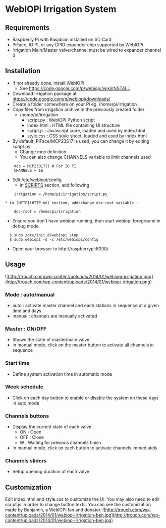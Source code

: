 # WebIOPi Irrigation System #

## Requirements ##
  * Raspberry Pi with Raspbian installed on SD Card
  * PiFace, IO PI, or any GPIO expander chip supported by WebIOPi
  * Irrigation Main/Master valve/channel must be wired to expander channel 0


## Installation ##
  * If not already done, install WebIOPi
    * See https://code.google.com/p/webiopi/wiki/INSTALL
  * Download Irrigation package at https://code.google.com/p/webiopi/downloads/
  * Create a folder somewhere on your Pi eg. /home/pi/irrigation
  * Copy files from irrigation archive in the previously created folder
    * /home/pi/irrigation
      * script.py  : WebIOPi Python script
      * index.html : HTML file containing UI structure
      * script.js  : Javascript code, loaded and used by index.html
      * style.css  : CSS style sheet, loaded and used by index.html
  * By default, PiFace/MCP23S17 is used, you can change it by editing script.py
    * Change mcp definition
    * You can also change CHANNELS variable to limit channels used
```
    mcp = MCP23017() # For IO PI
    CHANNELS = 16
```
  * Edit /etc/webiopi/config
    * in [SCRIPTS](SCRIPTS.md) section, add following :
```
    irrigation = /home/pi/irrigation/script.py
```
    * in [HTTP](HTTP.md) section, add/change doc-root variable :
```
    doc-root = /home/pi/irrigation
```
  * Ensure you don't have webiopi running, then start webiopi foreground in debug mode
```
  $ sudo /etc/init.d/webiopi stop
  $ sudo webiopi -d -c /etc/webiopi/config
```
  * Open your browser to http://raspberrypi:8000/


## Usage ##
![http://trouch.com/wp-content/uploads/2014/01/webiopi-irrigation.png](http://trouch.com/wp-content/uploads/2014/01/webiopi-irrigation.png)

### Mode : auto/manual ###
  * auto : activate master channel and each stations in sequence at a given time and days
  * manual : channels are manually activated

### Master : ON/OFF ###
  * Shows the state of master/main valve
  * In manual mode, click on the master button to activate all channels in sequence

### Start time ###
  * Define system activation time in automatic mode

### Week schedule ###
  * Click on each day button to enable or disable the system on these days in auto mode

### Channels buttons ###
  * Display the current state of each valve
    * ON  : Open
    * OFF : Close
    * W   : Waiting for previous channels finish
  * In manual mode, click on each button to activate channels immediately

### Channels sliders ###
  * Setup opening duration of each valve

## Customization ##
Edit index.html and style.css to customize the UI. You may also need to edit script.js in order to change button texts. You can see the customization made by Benjamin, a WebIOPi fan and donator.
![http://trouch.com/wp-content/uploads/2014/01/webiopi-irrigation-ben.jpg](http://trouch.com/wp-content/uploads/2014/01/webiopi-irrigation-ben.jpg)
